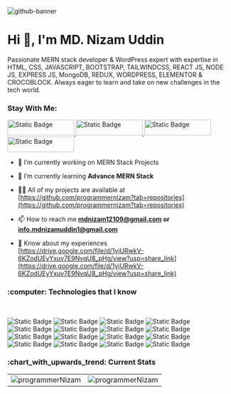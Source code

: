 <img src="https://i.ibb.co/r0D1V30/github-banner.jpg" alt="github-banner" border="0">
<h1 align="left">Hi 👋, I'm MD. Nizam Uddin</h1>
<p>Passionate MERN stack developer & WordPress expert with expertise in HTML, CSS, JAVASCRIPT, BOOTSTRAP, TAILWINDCSS, REACT JS, NODE JS, EXPRESS JS, MongoDB, REDUX, WORDPRESS, ELEMENTOR & CROCOBLOCK. Always eager to learn and take on new challenges in the tech world.</p>
<h3 align="left">Stay With Me:</h3>
<p align="left">
  <a target="blank" href="https://www.linkedin.com/in/programmernizam/">
  <img alt="Static Badge" src="https://img.shields.io/badge/LINKEDIN-%230A66C2?style=for-the-badge&logo=LINKEDIN" alt="linkedin_logo" style="width:150px;height:35px">
  </a>
  <a target="blank" href="https://www.facebook.com/programmerNizam1">
  <img alt="Static Badge" src="https://img.shields.io/badge/FACEBOOK-%230866FF?style=for-the-badge&logo=FACEBOOK" alt="facebook_logo" style="width:150px;height:35px">
  </a>
  <a target="blank" href="https://twitter.com/programmerNizam">
  <img alt="Static Badge" src="https://img.shields.io/badge/TWITTER-%231D9BF0?style=for-the-badge&logo=TWITTER&logoColor=%23FFF" alt="twitter_logo" style="width:150px;height:35px">
  </a>
  <a target="blank" href="https://www.instagram.com/programmernizam/">
  <img alt="Static Badge" src="https://img.shields.io/badge/INSTAGRAM-%23E4405F?style=for-the-badge&logo=INSTAGRAM&logoColor=%23FFF" alt="instagram_logo" style="width:150px;height:35px">
  </a>
</p>

- 🔭 I’m currently working on MERN Stack Projects

- 🌱 I’m currently learning **Advance MERN Stack**

- 👨‍💻 All of my projects are available at [https://github.com/programmernizam?tab=repositories](https://github.com/programmernizam?tab=repositories)

- 📫 How to reach me **mdnizam12109@gmail.com or info.mdnizamuddin1@gmail.com**

- 📄 Know about my experiences [https://drive.google.com/file/d/1yjURwkV-6KZodUEyYxuv7E9NvqU8_pHg/view?usp=share_link](https://drive.google.com/file/d/1yjURwkV-6KZodUEyYxuv7E9NvqU8_pHg/view?usp=share_link)


<h3 align="left">:computer: Technologies that I know</h3>
<br/>
<p align="left">
  <img alt="Static Badge" src="https://img.shields.io/badge/HTML5-%23E34F26?style=for-the-badge&logo=html5&logoColor=%23fff" alt="html_logo"/>
  <img alt="Static Badge" src="https://img.shields.io/badge/CSS3-%231572B6?style=for-the-badge&logo=css3&logoColor=%23fff" alt="css_logo">
  <img alt="Static Badge" src="https://img.shields.io/badge/BOOTSTRAP-%237952B3?style=for-the-badge&logo=bootstrap&logoColor=%23fff" alt="bootstrap_logo">
  <img alt="Static Badge" src="https://img.shields.io/badge/TAILWIND%20CSS-%2306B6D4?style=for-the-badge&logo=tailwindcss&logoColor=%23fff" alt="tailwind_logo">
  <img alt="Static Badge" src="https://img.shields.io/badge/JAVASCRIPT-%23F7DF1E?style=for-the-badge&logo=JAVASCRIPT&logoColor=%23fff" atl="javascript_logo">
  <img alt="Static Badge" src="https://img.shields.io/badge/TYPESCRIPT-%233178C6?style=for-the-badge&logo=TYPESCRIPT&logoColor=%23fff" alt="typescript_logo">
  <img alt="Static Badge" src="https://img.shields.io/badge/REACT%20JS-%2361DAFB?style=for-the-badge&logo=REACT&logoColor=%23fff" alt="react_logo">
  <img alt="Static Badge" src="https://img.shields.io/badge/NEXT%20JS-%23000000?style=for-the-badge&logo=nextdotjs&logoColor=%23fff" alt="nextjs_logo">
  <img alt="Static Badge" src="https://img.shields.io/badge/REDUX-%23764ABC?style=for-the-badge&logo=REDUX&logoColor=%23fff" alt="redux_logo">
  <img alt="Static Badge" src="https://img.shields.io/badge/NODE%20JS-%23339933?style=for-the-badge&logo=nodedotjs&logoColor=%23fff" alt="node_logo">
  <img alt="Static Badge" src="https://img.shields.io/badge/EXPRESS%20JS-%23000000?style=for-the-badge&logo=EXPRESS&logoColor=%23fff" alt="express_logo">
  <img alt="Static Badge" src="https://img.shields.io/badge/MONGODB-%2347A248?style=for-the-badge&logo=mongodb&logoColor=%23fff" alt="mongodb_logo">
  <img alt="Static Badge" src="https://img.shields.io/badge/WORDPRESS-%2321759B?style=for-the-badge&logo=WORDPRESS&logoColor=%23fff" alt="wordpress_logo">
  <img alt="Static Badge" src="https://img.shields.io/badge/ELEMENTOR-%2392003B?style=for-the-badge&logo=ELEMENTOR&logoColor=%23fff" alt="elementor_logo">
  <img alt="Static Badge" src="https://img.shields.io/badge/JSON%20WEB%20TOKENS-%23000000?style=for-the-badge&logo=JSON%20WEB%20TOKENS&logoColor=%23fff" alt="jwt_logo">
  <img alt="Static Badge" src="https://img.shields.io/badge/WOOCOMMERCE-%2396588A?style=for-the-badge&logo=WOOCOMMERCE&logoColor=%23fff" alt="woocommerce_log">
</p> 

<h3 align="left">:chart_with_upwards_trend: Current Stats</h3>

<p align="center">
  <table>
    <tr>
      <td><img alt="programmerNizam" src="https://github-readme-stats.vercel.app/api/top-langs/?username=programmernizam&langs_count=12&theme=#38bdf8-green&layout=compact&hide=html,CSS,SCSS"></td>
      <td><img src="https://github-readme-streak-stats.herokuapp.com?user=programmernizam&theme=blue-green&hide_border=true" alt="programmerNizam"/></td>
    </tr>
  </table>
</p>


